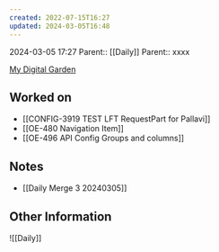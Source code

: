 ```yaml
---
created: 2022-07-15T16:27
updated: 2024-03-05T16:48
---
```

2024-03-05 17:27
Parent:: [[Daily]] 
Parent:: xxxx

[My Digital Garden](https://my-digital-garden-ten-inky.vercel.app/)

## Worked on

- [[CONFIG-3919 TEST LFT RequestPart for Pallavi]]
- [[OE-480 Navigation Item]]
- [[OE-496 API Config Groups and columns]]

## Notes

- [[Daily Merge 3 20240305]]

## Other Information

![[Daily]]
